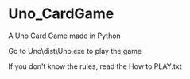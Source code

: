 # Uno_CardGame
A Uno Card Game made in Python

Go to Uno\dist\Uno.exe to play the game

If you don't know the rules, read the How to PLAY.txt
